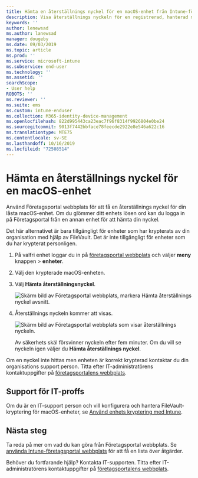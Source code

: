 ```yaml
---
title: Hämta en återställnings nyckel för en macOS-enhet från Intune-företagsportal webbplats
description: Visa återställnings nyckeln för en registrerad, hanterad macOS-enhet.
keywords: ''
author: lenewsad
ms.author: lanewsad
manager: dougeby
ms.date: 09/03/2019
ms.topic: article
ms.prod: ''
ms.service: microsoft-intune
ms.subservice: end-user
ms.technology: ''
ms.assetid: ''
searchScope:
- User help
ROBOTS: ''
ms.reviewer: ''
ms.suite: ems
ms.custom: intune-enduser
ms.collection: M365-identity-device-management
ms.openlocfilehash: 822d995443ca23eac7f96f8314f9926804e0be24
ms.sourcegitcommit: 9013f7442bbface78feecde2922e8e546a622c16
ms.translationtype: MTE75
ms.contentlocale: sv-SE
ms.lasthandoff: 10/16/2019
ms.locfileid: "72508514"
---
```

# <a name="get-a-recovery-key-for-a-macos-device"></a>Hämta en återställnings nyckel för en macOS-enhet

Använd Företagsportal webbplats för att få en återställnings nyckel för din låsta macOS-enhet. Om du glömmer ditt enhets lösen ord kan du logga in på Företagsportal från en annan enhet för att hämta din nyckel.  

Det här alternativet är bara tillgängligt för enheter som har krypterats av din organisation med hjälp av FileVault. Det är inte tillgängligt för enheter som du har krypterat personligen.

1. På valfri enhet loggar du in på [företagsportal webbplats](https://portal.manage.microsoft.com) och väljer **meny** knappen > **enheter**.  
2. Välj den krypterade macOS-enheten.  
3. Välj **Hämta återställningsnyckel**.  

    ![Skärm bild av Företagsportal webbplats, markera Hämta återställnings nyckel avsnitt.](./media/1907-recovery2-cpweb-intune.PNG)  

4. Återställnings nyckeln kommer att visas.

    ![Skärm bild av Företagsportal webbplats som visar återställnings nyckeln.](./media/1907-recovery-cpweb-intune.PNG)  

    Av säkerhets skäl försvinner nyckeln efter fem minuter. Om du vill se nyckeln igen väljer du **Hämta återställnings nyckel**.

Om en nyckel inte hittas men enheten är korrekt krypterad kontaktar du din organisations support person. Titta efter IT-administratörens kontaktuppgifter på [företagsportalens webbplats](https://go.microsoft.com/fwlink/?linkid=2010980).  

## <a name="it-pro-support"></a>Support för IT-proffs

Om du är en IT-support person och vill konfigurera och hantera FileVault-kryptering för macOS-enheter, se [Använd enhets kryptering med Intune](/intune/protect/encrypt-devices).

## <a name="next-steps"></a>Nästa steg

Ta reda på mer om vad du kan göra från Företagsportal webbplats. Se [använda Intune-företagsportal webbplats](using-the-intune-company-portal-website.md) för att få en lista över åtgärder.  

Behöver du fortfarande hjälp? Kontakta IT-supporten. Titta efter IT-administratörens kontaktuppgifter på [företagsportalens webbplats](https://go.microsoft.com/fwlink/?linkid=2010980).  
